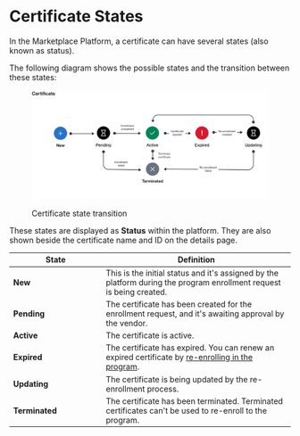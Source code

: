 # Certificate States

In the Marketplace Platform, a certificate can have several states (also known as status).&#x20;

The following diagram shows the possible states and the transition between these states:

<figure><img src="../../../.gitbook/assets/state_diagram_certificate.png" alt=""><figcaption><p>Certificate state transition</p></figcaption></figure>

These states are displayed as **Status** within the platform. They are also shown beside the certificate name and ID on the details page.

<table data-full-width="false"><thead><tr><th width="152">State</th><th>Definition</th></tr></thead><tbody><tr><td><strong>New</strong></td><td>This is the initial status and it's assigned by the platform during the program enrollment request is being created.</td></tr><tr><td><strong>Pending</strong></td><td>The certificate has been created for the enrollment request, and it's awaiting approval by the vendor.</td></tr><tr><td><strong>Active</strong></td><td>The certificate is active.</td></tr><tr><td><strong>Expired</strong></td><td>The certificate has expired. You can renew an expired certificate by <a href="../enrollments/renew-your-enrollment.md">re-enrolling in the program</a>.</td></tr><tr><td><strong>Updating</strong></td><td>The certificate is being updated by the re-enrollment process.</td></tr><tr><td><strong>Terminated</strong></td><td>The certificate has been terminated. Terminated certificates can't be used to re-enroll to the program. </td></tr></tbody></table>

